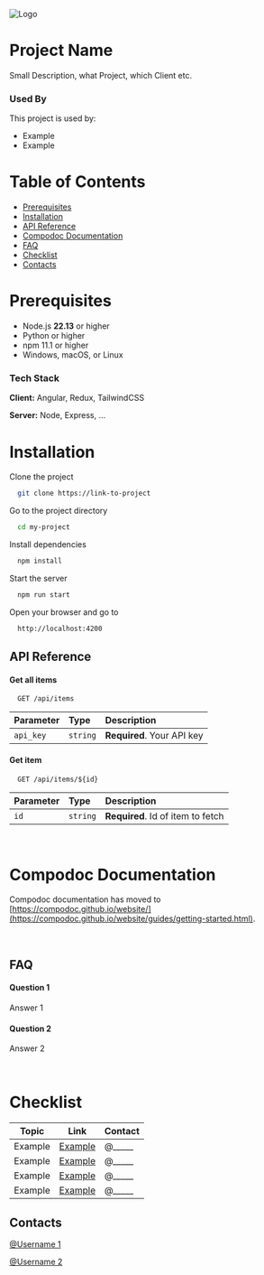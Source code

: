 ![Logo](https://dev-to-uploads.s3.amazonaws.com/uploads/articles/th5xamgrr6se0x5ro4g6.png)
# Project Name
Small Description, what Project, which Client etc.


### Used By
This project is used by:
- Example
- Example

# Table of Contents
- [Prerequisites](#prerequisites)
- [Installation](#installation)
- [API Reference](#api-reference)
- [Compodoc Documentation](#compodoc-documentation)
- [FAQ](#faq)
- [Checklist](#checklist)
- [Contacts](#contacts)

# Prerequisites
- Node.js <strong>22.13</strong> or higher
- Python <strong></strong> or higher
- npm 11.1 or higher
- Windows, macOS, or Linux

### Tech Stack

**Client:** Angular, Redux, TailwindCSS

**Server:** Node, Express, ...

# Installation

Clone the project

```bash
  git clone https://link-to-project
```

Go to the project directory

```bash
  cd my-project
```

Install dependencies

```bash
  npm install
```

Start the server

```bash
  npm run start
```

Open your browser and go to

```bash
  http://localhost:4200
```


## API Reference

#### Get all items

```http
  GET /api/items
```

| Parameter | Type     | Description                |
| :-------- | :------- | :------------------------- |
| `api_key` | `string` | **Required**. Your API key |

#### Get item

```http
  GET /api/items/${id}
```

| Parameter | Type     | Description                       |
| :-------- | :------- | :-------------------------------- |
| `id`      | `string` | **Required**. Id of item to fetch |



<br/>

# Compodoc Documentation

Compodoc documentation has moved to [https://compodoc.github.io/website/](https://compodoc.github.io/website/guides/getting-started.html).



[Example]: https://tsdoc.org/
<br/>

## FAQ

#### Question 1

Answer 1

#### Question 2

Answer 2

<br/>


# Checklist

| Topic      | Link      | Contact      |
|------------|-----------|-----------|
| Example        | [Example] | @_____|
| Example | [Example] | @_____|
| Example    | [Example] | @_____|
| Example     | [Example] | @_____|

## Contacts
[@Username 1](#)

[@Username 2](#) 







